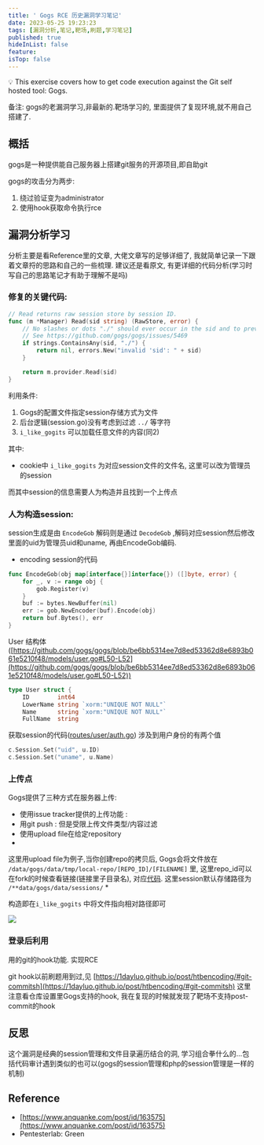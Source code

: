```yaml
---
title: ' Gogs RCE 历史漏洞学习笔记'
date: 2023-05-25 19:23:23
tags: [漏洞分析,笔记,靶场,刷题,学习笔记]
published: true
hideInList: false
feature: 
isTop: false
---
```



<aside>
💡 This exercise covers how to get code execution against the Git self hosted tool: Gogs.

</aside>


备注: gogs的老漏洞学习,非最新的.靶场学习的, 里面提供了复现环境,就不用自己搭建了.


## 概括

gogs是一种提供能自己服务器上搭建git服务的开源项目,即自助git

gogs的攻击分为两步:

1. 绕过验证变为administrator
2. 使用hook获取命令执行rce

## 漏洞分析学习

分析主要是看Reference里的文章, 大佬文章写的足够详细了, 我就简单记录一下跟着文章捋的思路和自己的一些梳理. 建议还是看原文, 有更详细的代码分析(学习时写自己的思路笔记才有助于理解不是吗)

### 修复的关键代码:

```go
// Read returns raw session store by session ID.
func (m *Manager) Read(sid string) (RawStore, error) {
    // No slashes or dots "./" should ever occur in the sid and to prevent session file forgery bug.
    // See https://github.com/gogs/gogs/issues/5469
    if strings.ContainsAny(sid, "./") {
        return nil, errors.New("invalid 'sid': " + sid)
    }

    return m.provider.Read(sid)
}
```

利用条件:

1. Gogs的配置文件指定session存储方式为文件
2. 后台逻辑(session.go)没有考虑到过滤 `../` 等字符
3. `i_like_gogits` 可以加载任意文件的内容(同2)

其中:

- cookie中 `i_like_gogits` 为对应session文件的文件名, 这里可以改为管理员的session

而其中session的信息需要人为构造并且找到一个上传点

### 人为构造session:

session生成是由 `EncodeGob` 解码则是通过 `DecodeGob` ,解码对应session然后修改里面的uid为管理员uid和uname, 再由EncodeGob编码.

- encoding session的代码

```go
func EncodeGob(obj map[interface{}]interface{}) ([]byte, error) {
    for _, v := range obj {
        gob.Register(v)
    }
    buf := bytes.NewBuffer(nil)
    err := gob.NewEncoder(buf).Encode(obj)
    return buf.Bytes(), err
}
```

User 结构体([https://github.com/gogs/gogs/blob/be6bb5314ee7d8ed53362d8e6893b061e5210f48/models/user.go#L50-L52](https://github.com/gogs/gogs/blob/be6bb5314ee7d8ed53362d8e6893b061e5210f48/models/user.go#L50-L52))

```go
type User struct {
    ID        int64
    LowerName string `xorm:"UNIQUE NOT NULL"`
    Name      string `xorm:"UNIQUE NOT NULL"`
    FullName  string
```

获取session的代码([routes/user/auth.go](https://github.com/gogs/gogs/blob/be6bb5314ee7d8ed53362d8e6893b061e5210f48/routes/user/auth.go#L127-L128)) 涉及到用户身份的有两个值

```go
c.Session.Set("uid", u.ID)
c.Session.Set("uname", u.Name)
```

### 上传点

Gogs提供了三种方式在服务器上传:

- 使用issue tracker提供的上传功能 :
- 用git push : 但是受限上传文件类型/内容过滤
- 使用upload file在给定repository
- 
这里用upload file为例子,当你创建repo的拷贝后, Gogs会将文件放在 `/data/gogs/data/tmp/local-repo/[REPO_ID]/[FILENAME]` 里, 这里repo_id可以在fork的时候查看链接(链接里子目录名), 对应[代码](https://github.com/gogs/gogs/blob/be6bb5314ee7d8ed53362d8e6893b061e5210f48/models/repo.go#L594-L596). 这里session默认存储路径为 `/**data/gogs/data/sessions/` *

构造即在`i_like_gogits` 中将文件指向相对路径即可

![](https://i.imgur.com/H7FyjSv.png)


### 登录后利用

用的git的hook功能. 实现RCE

git hook以前刷题用到过,见 [https://1dayluo.github.io/post/htbencoding/#git-commitsh](https://1dayluo.github.io/post/htbencoding/#git-commitsh)
这里注意看仓库设置里Gogs支持的hook,  我在复现的时候就发现了靶场不支持post-commit的hook

## 反思

这个漏洞是经典的session管理和文件目录遍历结合的洞, 学习组合拳什么的…包括代码审计遇到类似的也可以(gogs的session管理和php的session管理是一样的机制)

## Reference

- [https://www.anquanke.com/post/id/163575](https://www.anquanke.com/post/id/163575)
- Pentesterlab: Green